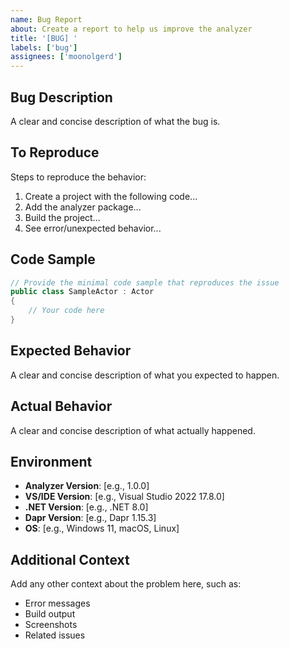 ```yaml
---
name: Bug Report
about: Create a report to help us improve the analyzer
title: '[BUG] '
labels: ['bug']
assignees: ['moonolgerd']
---
```


## Bug Description
A clear and concise description of what the bug is.

## To Reproduce
Steps to reproduce the behavior:
1. Create a project with the following code...
2. Add the analyzer package...
3. Build the project...
4. See error/unexpected behavior...

## Code Sample
```csharp
// Provide the minimal code sample that reproduces the issue
public class SampleActor : Actor
{
    // Your code here
}
```

## Expected Behavior
A clear and concise description of what you expected to happen.

## Actual Behavior
A clear and concise description of what actually happened.

## Environment
- **Analyzer Version**: [e.g., 1.0.0]
- **VS/IDE Version**: [e.g., Visual Studio 2022 17.8.0]
- **.NET Version**: [e.g., .NET 8.0]
- **Dapr Version**: [e.g., Dapr 1.15.3]
- **OS**: [e.g., Windows 11, macOS, Linux]

## Additional Context
Add any other context about the problem here, such as:
- Error messages
- Build output
- Screenshots
- Related issues
